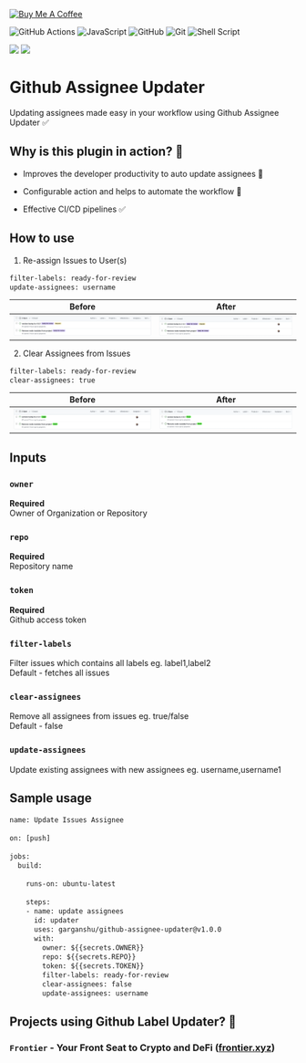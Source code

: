 
<a href="https://www.buymeacoffee.com/garganshu" target="_blank"><img src="https://cdn.buymeacoffee.com/buttons/default-orange.png" alt="Buy Me A Coffee" height="41" width="174"></a>

![GitHub Actions](https://img.shields.io/badge/github%20actions-%232671E5.svg?style=for-the-badge&logo=githubactions&logoColor=white)
![JavaScript](https://img.shields.io/badge/javascript-%23323330.svg?style=for-the-badge&logo=javascript&logoColor=%23F7DF1E)
![GitHub](https://img.shields.io/badge/github-%23121011.svg?style=for-the-badge&logo=github&logoColor=white)
![Git](https://img.shields.io/badge/git-%23F05033.svg?style=for-the-badge&logo=git&logoColor=white)
![Shell Script](https://img.shields.io/badge/shell_script-%23121011.svg?style=for-the-badge&logo=gnu-bash&logoColor=white)

<a href="https://github.com/garganshu/github-assignee-updater/releases">![](https://img.shields.io/github/v/release/garganshu/github-assignee-updater)</a>
[![](https://img.shields.io/badge/marketplace-github--assignee--updater-green?style=flat-square)](https://github.com/marketplace/actions/github-assignee-updater)

# Github Assignee Updater

Updating assignees made easy in your workflow using Github Assignee Updater :white_check_mark:


Why is this plugin in action? :gem:
----

* Improves the developer productivity to auto update assignees :child:

* Configurable action and helps to automate the workflow :hammer:

* Effective CI/CD pipelines :white_check_mark:

How to use
----

1. Re-assign Issues to User(s)

```
filter-labels: ready-for-review
update-assignees: username
```
        
 Before |  After
-------- | ---
![caseBefore1](art/ready_for_review_no_assignee.png) | ![caseAfter1](art/ready_for_review_assignee.png)

2. Clear Assignees from Issues

```
filter-labels: ready-for-review
clear-assignees: true
```
        
 Before |  After
-------- | ---
![caseBefore2](art/fixed_label_assignee.png) | ![caseAfter2](art/fixed_label_no_assignee.png)


Inputs
------

### `owner`

**Required** <br />
Owner of Organization or Repository

### `repo`

**Required** <br />
Repository name

### `token`

**Required** <br />
Github access token

### `filter-labels`

Filter issues which contains all labels eg. label1,label2 <br />
Default - fetches all issues

### `clear-assignees`

Remove all assignees from issues eg. true/false <br />
Default - false

### `update-assignees`

Update existing assignees with new assignees eg. username,username1

## Sample usage

```
name: Update Issues Assignee

on: [push]

jobs:
  build:

    runs-on: ubuntu-latest

    steps:
    - name: update assignees
      id: updater
      uses: garganshu/github-assignee-updater@v1.0.0
      with:
        owner: ${{secrets.OWNER}}
        repo: ${{secrets.REPO}}
        token: ${{secrets.TOKEN}}
        filter-labels: ready-for-review
        clear-assignees: false
        update-assignees: username

```

Projects using Github Label Updater? 🚀
----

### `Frontier` - Your Front Seat to Crypto and DeFi (<a href="https://frontier.xyz/" target="_blank">frontier.xyz</a>)

